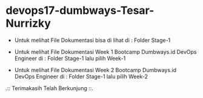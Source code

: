 # devops17-dumbways-Tesar-Nurrizky

- Untuk melihat File Dokumentasi bisa di lihat di : Folder Stage-1

- Untuk melihat File Dokumentasi Week 1 Bootcamp Dumbways.id DevOps Engineer di : Folder Stage-1 lalu pilih Week-1

- Untuk melihat File Dokumentasi Week 2 Bootcamp Dumbways.id DevOps Engineer di : Folder Stage-1 lalu pilih Week-2

.:: Terimakasih Telah Berkunjung ::.
